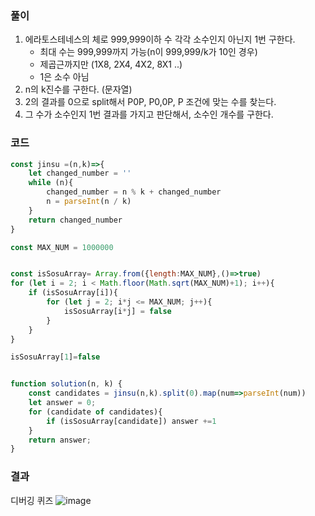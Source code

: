 ### 풀이
1. 에라토스테네스의 체로 999,999이하 수 각각 소수인지 아닌지 1번 구한다. 
    - 최대 수는 999,999까지 가능(n이 999,999/k가 10인 경우)
    - 제곱근까지만 (1X8, 2X4, 4X2, 8X1 ..)
    - 1은 소수 아님
2. n의 k진수를 구한다. (문자열)
3. 2의 결과를 0으로 split해서 P0P, P0,0P, P 조건에 맞는 수를 찾는다.
4. 그 수가 소수인지 1번 결과를 가지고 판단해서, 소수인 개수를 구한다.

### 코드
```js
const jinsu =(n,k)=>{
    let changed_number = ''
    while (n){
        changed_number = n % k + changed_number
        n = parseInt(n / k) 
    }
    return changed_number
}

const MAX_NUM = 1000000


const isSosuArray= Array.from({length:MAX_NUM},()=>true)
for (let i = 2; i < Math.floor(Math.sqrt(MAX_NUM)+1); i++){ 
    if (isSosuArray[i]){
        for (let j = 2; i*j <= MAX_NUM; j++){
            isSosuArray[i*j] = false
        }
    }
}

isSosuArray[1]=false


function solution(n, k) {
    const candidates = jinsu(n,k).split(0).map(num=>parseInt(num))
    let answer = 0;
    for (candidate of candidates){
        if (isSosuArray[candidate]) answer +=1
    }
    return answer;
}
```
### 결과
디버깅 퀴즈
![image](https://github.com/tjdls111/next-blog/assets/68271159/83eebc10-2491-4a77-a25e-e163eefb459c)
